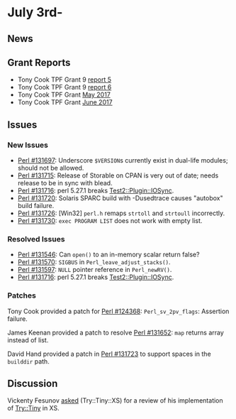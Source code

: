 # July 3rd-

## News

## Grant Reports

* Tony Cook TPF Grant 9
  [report 5](http://nntp.perl.org/group/perl.perl5.porters/245383)
* Tony Cook TPF Grant 9
  [report 6](http://nntp.perl.org/group/perl.perl5.porters/245384)
* Tony Cook TPF Grant
  [May 2017](http://nntp.perl.org/group/perl.perl5.porters/245385)
* Tony Cook TPF Grant
  [June 2017](http://nntp.perl.org/group/perl.perl5.porters/245386)

## Issues

### New Issues

* [Perl #131697](http://rt.perl.org/Ticket/Display.html?id=131697):
  Underscore `$VERSION`s currently exist in dual-life modules; should
  not be allowed.
* [Perl #131715](http://rt.perl.org/Ticket/Display.html?id=131715):
  Release of Storable on CPAN is very out of date; needs release to be
  in sync with blead.
* [Perl #131716](http://rt.perl.org/Ticket/Display.html?id=131716):
  perl 5.27.1 breaks
  [Test2::Plugin::IOSync](http://metacpan.org/pod/Test2::Plugin::IOSync).
* [Perl #131720](http://rt.perl.org/Ticket/Display.html?id=131720):
  Solaris SPARC build with -Dusedtrace causes "autobox" build failure.
* [Perl #131726](http://rt.perl.org/Ticket/Display.html?id=131726):
  [Win32] `perl.h` remaps `strtoll` and `strtoull` incorrectly.
* [Perl #131730](http://rt.perl.org/Ticket/Display.html?id=131730):
  `exec PROGRAM LIST` does not work with empty list.

### Resolved Issues

* [Perl #131546](http://rt.perl.org/Ticket/Display.html?id=131546): Can
  `open()` to an in-memory scalar return false?
* [Perl #131570](http://rt.perl.org/Ticket/Display.html?id=131570):
  `SIGBUS` in `Perl_leave_adjust_stacks()`.
* [Perl #131597](http://rt.perl.org/Ticket/Display.html?id=131597):
  `NULL` pointer reference in `Perl_newRV()`.
* [Perl #131716](http://rt.perl.org/Ticket/Display.html?id=131716):
  perl 5.27.1 breaks
  [Test2::Plugin::IOSync](http://metacpan.org/pod/Test2::Plugin::IOSync).

### Patches

Tony Cook provided a patch for
[Perl #124368](http://rt.perl.org/Ticket/Display.html?id=124368):
`Perl_sv_2pv_flags`: Assertion failure.

James Keenan provided a patch to resolve
[Perl #131652](http://rt.perl.org/Ticket/Display.html?id=131652): `map`
returns array instead of list.

David Hand provided a patch in
[Perl #131723](http://rt.perl.org/Ticket/Display.html?id=131723)
to support spaces in the `builddir` path.

## Discussion

Vickenty Fesunov
[asked](http://nntp.perl.org/group/perl.perl5.porters/245387)
(Try::Tiny::XS) for a review of his implementation of
[Try::Tiny](http://metacpan.org/pod/Try::Tiny) in
XS.

